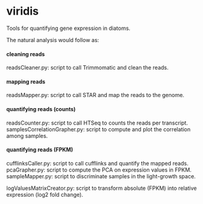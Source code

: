 # viridis
Tools for quantifying gene expression in diatoms.  
    
The natural analysis would follow as:   

#### cleaning reads
readsCleaner.py: script to call Trimmomatic and clean the reads.

#### mapping reads
readsMapper.py: script to call STAR and map the reads to the genome.

#### quantifying reads (counts)
readsCounter.py: script to call HTSeq to counts the reads per transcript.  
samplesCorrelationGrapher.py: script to compute and plot the correlation among samples.  

#### quantifying reads (FPKM)
cufflinksCaller.py: script to call cufflinks and quantify the mapped reads.  
pcaGrapher.py: script to compute the PCA on expression values in FPKM.  
sampleMapper.py: script to discriminate samples in the light-growth space.

logValuesMatrixCreator.py: script to transform absolute (FPKM) into relative expression (log2 fold change).

